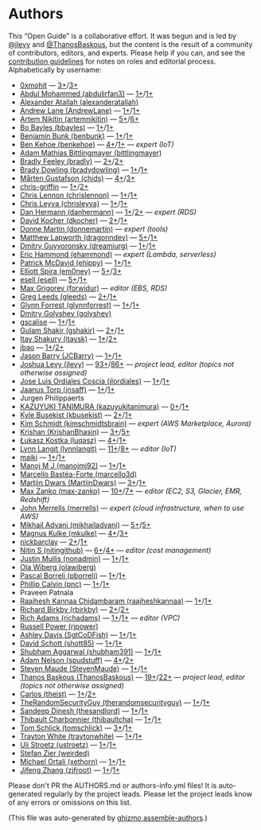 # Authors

This “Open Guide” is a collaborative effort.
It was begun and is led by [@jlevy](https://github.com/jlevy) and [@ThanosBaskous](https://github.com/ThanosBaskous),
but the content is the result of a community of contributors, editors, and experts.
Please help if you can, and see the [contribution guidelines](CONTRIBUTING.md) for notes on roles and editorial process.
Alphabetically by username:


* [0xmohit](https://github.com/0xmohit) — [3+](https://github.com/open-guides/og-aws/commits?author=0xmohit)/[3+](https://github.com/open-guides/og-aws/issues?q=author%3A0xmohit)
* [Abdul Mohammed (abdulirfan3)](https://github.com/abdulirfan3) — [1+](https://github.com/open-guides/og-aws/commits?author=abdulirfan3)/[1+](https://github.com/open-guides/og-aws/issues?q=author%3Aabdulirfan3)
* [Alexander Atallah (alexanderatallah)](https://github.com/alexanderatallah)
* [Andrew Lane (AndrewLane)](https://github.com/AndrewLane) — [1+](https://github.com/open-guides/og-aws/commits?author=AndrewLane)/[1+](https://github.com/open-guides/og-aws/issues?q=author%3AAndrewLane)
* [Artem Nikitin (artemnikitin)](https://github.com/artemnikitin) — [5+](https://github.com/open-guides/og-aws/commits?author=artemnikitin)/[6+](https://github.com/open-guides/og-aws/issues?q=author%3Aartemnikitin)
* [Bo Bayles (bbayles)](https://github.com/bbayles) — [1+](https://github.com/open-guides/og-aws/commits?author=bbayles)/[1+](https://github.com/open-guides/og-aws/issues?q=author%3Abbayles)
* [Benjamin Bunk (benbunk)](https://github.com/benbunk) — [1+](https://github.com/open-guides/og-aws/commits?author=benbunk)/[1+](https://github.com/open-guides/og-aws/issues?q=author%3Abenbunk)
* [Ben Kehoe (benkehoe)](https://github.com/benkehoe) — [4+](https://github.com/open-guides/og-aws/commits?author=benkehoe)/[1+](https://github.com/open-guides/og-aws/issues?q=author%3Abenkehoe) — _expert (IoT)_
* [Adam Mathias Bittlingmayer (bittlingmayer)](https://github.com/bittlingmayer)
* [Bradly Feeley (bradly)](https://github.com/bradly) — [2+](https://github.com/open-guides/og-aws/commits?author=bradly)/[2+](https://github.com/open-guides/og-aws/issues?q=author%3Abradly)
* [Brady Dowling (bradydowling)](https://github.com/bradydowling) — [1+](https://github.com/open-guides/og-aws/commits?author=bradydowling)/[1+](https://github.com/open-guides/og-aws/issues?q=author%3Abradydowling)
* [Mårten Gustafson (chids)](https://github.com/chids) — [4+](https://github.com/open-guides/og-aws/commits?author=chids)/[3+](https://github.com/open-guides/og-aws/issues?q=author%3Achids)
* [chris-griffin](https://github.com/chris-griffin) — [1+](https://github.com/open-guides/og-aws/commits?author=chris-griffin)/[2+](https://github.com/open-guides/og-aws/issues?q=author%3Achris-griffin)
* [Chris Lennon (chrislennon)](https://github.com/chrislennon) — [1+](https://github.com/open-guides/og-aws/commits?author=chrislennon)/[1+](https://github.com/open-guides/og-aws/issues?q=author%3Achrislennon)
* [Chris Leyva (chrisleyva)](https://github.com/chrisleyva) — [1+](https://github.com/open-guides/og-aws/commits?author=chrisleyva)/[1+](https://github.com/open-guides/og-aws/issues?q=author%3Achrisleyva)
* [Dan Hermann (danhermann)](https://github.com/danhermann) — [1+](https://github.com/open-guides/og-aws/commits?author=danhermann)/[2+](https://github.com/open-guides/og-aws/issues?q=author%3Adanhermann) — _expert (RDS)_
* [David Kocher (dkocher)](https://github.com/dkocher) — [2+](https://github.com/open-guides/og-aws/commits?author=dkocher)/[1+](https://github.com/open-guides/og-aws/issues?q=author%3Adkocher)
* [Donne Martin (donnemartin)](https://github.com/donnemartin) — _expert (tools)_
* [Matthew Lapworth (dragonndev)](https://github.com/dragonndev) — [5+](https://github.com/open-guides/og-aws/commits?author=dragonndev)/[1+](https://github.com/open-guides/og-aws/issues?q=author%3Adragonndev)
* [Dmitry Guyvoronsky (dreamiurg)](https://github.com/dreamiurg) — [1+](https://github.com/open-guides/og-aws/commits?author=dreamiurg)/[1+](https://github.com/open-guides/og-aws/issues?q=author%3Adreamiurg)
* [Eric Hammond (ehammond)](https://github.com/ehammond) — _expert (Lambda, serverless)_
* [Patrick McDavid (ehippy)](https://github.com/ehippy) — [1+](https://github.com/open-guides/og-aws/commits?author=ehippy)/[1+](https://github.com/open-guides/og-aws/issues?q=author%3Aehippy)
* [Elliott Spira (em0ney)](https://github.com/em0ney) — [5+](https://github.com/open-guides/og-aws/commits?author=em0ney)/[3+](https://github.com/open-guides/og-aws/issues?q=author%3Aem0ney)
* [esell (esell)](https://github.com/esell) — [5+](https://github.com/open-guides/og-aws/commits?author=esell)/[1+](https://github.com/open-guides/og-aws/issues?q=author%3Aesell)
* [Max Grigorev (forwidur)](https://github.com/forwidur) — _editor (EBS, RDS)_
* [Greg Leeds (gleeds)](https://github.com/gleeds) — [2+](https://github.com/open-guides/og-aws/commits?author=gleeds)/[1+](https://github.com/open-guides/og-aws/issues?q=author%3Agleeds)
* [Glynn Forrest (glynnforrest)](https://github.com/glynnforrest) — [1+](https://github.com/open-guides/og-aws/commits?author=glynnforrest)/[1+](https://github.com/open-guides/og-aws/issues?q=author%3Aglynnforrest)
* [Dmitry Golyshev (golyshev)](https://github.com/golyshev)
* [gscalise](https://github.com/gscalise) — [1+](https://github.com/open-guides/og-aws/commits?author=gscalise)/[1+](https://github.com/open-guides/og-aws/issues?q=author%3Agscalise)
* [Gulam Shakir (gshakir)](https://github.com/gshakir) — [2+](https://github.com/open-guides/og-aws/commits?author=gshakir)/[1+](https://github.com/open-guides/og-aws/issues?q=author%3Agshakir)
* [Itay Shakury (itaysk)](https://github.com/itaysk) — [1+](https://github.com/open-guides/og-aws/commits?author=itaysk)/[2+](https://github.com/open-guides/og-aws/issues?q=author%3Aitaysk)
* [jbao](https://github.com/jbao) — [1+](https://github.com/open-guides/og-aws/commits?author=jbao)/[2+](https://github.com/open-guides/og-aws/issues?q=author%3Ajbao)
* [Jason Barry (JCBarry)](https://github.com/JCBarry) — [1+](https://github.com/open-guides/og-aws/commits?author=JCBarry)/[1+](https://github.com/open-guides/og-aws/issues?q=author%3AJCBarry)
* [Joshua Levy (jlevy)](https://github.com/jlevy) — [93+](https://github.com/open-guides/og-aws/commits?author=jlevy)/[86+](https://github.com/open-guides/og-aws/issues?q=author%3Ajlevy) — _project lead, editor (topics not otherwise assigned)_
* [Jose Luis Ordiales Coscia (jlordiales)](https://github.com/jlordiales) — [1+](https://github.com/open-guides/og-aws/commits?author=jlordiales)/[1+](https://github.com/open-guides/og-aws/issues?q=author%3Ajlordiales)
* [Jaanus Torp (jnsaff)](https://github.com/jnsaff) — [1+](https://github.com/open-guides/og-aws/commits?author=jnsaff)/[1+](https://github.com/open-guides/og-aws/issues?q=author%3Ajnsaff)
* Jurgen Philippaerts
* [KAZUYUKI TANIMURA (kazuyukitanimura)](https://github.com/kazuyukitanimura) — [0+](https://github.com/open-guides/og-aws/commits?author=kazuyukitanimura)/[1+](https://github.com/open-guides/og-aws/issues?q=author%3Akazuyukitanimura)
* [Kyle Busekist (kbusekist)](https://github.com/kbusekist) — [2+](https://github.com/open-guides/og-aws/commits?author=kbusekist)/[1+](https://github.com/open-guides/og-aws/issues?q=author%3Akbusekist)
* [Kim Schmidt (kimschmidtsbrain)](https://github.com/kimschmidtsbrain) — _expert (AWS Marketplace, Aurora)_
* [Krishan (KrishanBhasin)](https://github.com/KrishanBhasin) — [3+](https://github.com/open-guides/og-aws/commits?author=KrishanBhasin)/[5+](https://github.com/open-guides/og-aws/issues?q=author%3AKrishanBhasin)
* [Łukasz Kostka (luqasz)](https://github.com/luqasz) — [4+](https://github.com/open-guides/og-aws/commits?author=luqasz)/[1+](https://github.com/open-guides/og-aws/issues?q=author%3Aluqasz)
* [Lynn Langit (lynnlangit)](https://github.com/lynnlangit) — [11+](https://github.com/open-guides/og-aws/commits?author=lynnlangit)/[8+](https://github.com/open-guides/og-aws/issues?q=author%3Alynnlangit) — _editor (IoT)_
* [maiki](https://github.com/maiki) — [1+](https://github.com/open-guides/og-aws/commits?author=maiki)/[1+](https://github.com/open-guides/og-aws/issues?q=author%3Amaiki)
* [Manoj M J (manojmj92)](https://github.com/manojmj92) — [1+](https://github.com/open-guides/og-aws/commits?author=manojmj92)/[1+](https://github.com/open-guides/og-aws/issues?q=author%3Amanojmj92)
* [Marcello Bastéa-Forte (marcello3d)](https://github.com/marcello3d)
* [Martijn Dwars (MartijnDwars)](https://github.com/MartijnDwars) — [3+](https://github.com/open-guides/og-aws/commits?author=MartijnDwars)/[1+](https://github.com/open-guides/og-aws/issues?q=author%3AMartijnDwars)
* [Max Zanko (max-zanko)](https://github.com/max-zanko) — [10+](https://github.com/open-guides/og-aws/commits?author=max-zanko)/[7+](https://github.com/open-guides/og-aws/issues?q=author%3Amax-zanko) — _editor (EC2, S3, Glacier, EMR, Redshift)_
* [John Merrells (merrells)](https://github.com/merrells) — _expert (cloud infrastructure, when to use AWS)_
* [Mikhail Advani (mikhailadvani)](https://github.com/mikhailadvani) — [5+](https://github.com/open-guides/og-aws/commits?author=mikhailadvani)/[5+](https://github.com/open-guides/og-aws/issues?q=author%3Amikhailadvani)
* [Magnus Kulke (mkulke)](https://github.com/mkulke) — [4+](https://github.com/open-guides/og-aws/commits?author=mkulke)/[3+](https://github.com/open-guides/og-aws/issues?q=author%3Amkulke)
* [nickbarclay](https://github.com/nickbarclay) — [2+](https://github.com/open-guides/og-aws/commits?author=nickbarclay)/[1+](https://github.com/open-guides/og-aws/issues?q=author%3Anickbarclay)
* [Nitin S (nitingithub)](https://github.com/nitingithub) — [6+](https://github.com/open-guides/og-aws/commits?author=nitingithub)/[4+](https://github.com/open-guides/og-aws/issues?q=author%3Anitingithub) — _editor (cost management)_
* [Justin Mullis (nonadmin)](https://github.com/nonadmin) — [1+](https://github.com/open-guides/og-aws/commits?author=nonadmin)/[1+](https://github.com/open-guides/og-aws/issues?q=author%3Anonadmin)
* [Ola Wiberg (olawiberg)](https://github.com/olawiberg)
* [Pascal Borreli (pborreli)](https://github.com/pborreli) — [1+](https://github.com/open-guides/og-aws/commits?author=pborreli)/[1+](https://github.com/open-guides/og-aws/issues?q=author%3Apborreli)
* [Phillip Calvin (pnc)](https://github.com/pnc) — [1+](https://github.com/open-guides/og-aws/commits?author=pnc)/[1+](https://github.com/open-guides/og-aws/issues?q=author%3Apnc)
* Praveen Patnala
* [Raajhesh Kannaa Chidambaram (raajheshkannaa)](https://github.com/raajheshkannaa) — [1+](https://github.com/open-guides/og-aws/commits?author=raajheshkannaa)/[1+](https://github.com/open-guides/og-aws/issues?q=author%3Araajheshkannaa)
* [Richard Birkby (rbirkby)](https://github.com/rbirkby) — [2+](https://github.com/open-guides/og-aws/commits?author=rbirkby)/[2+](https://github.com/open-guides/og-aws/issues?q=author%3Arbirkby)
* [Rich Adams (richadams)](https://github.com/richadams) — [1+](https://github.com/open-guides/og-aws/commits?author=richadams)/[1+](https://github.com/open-guides/og-aws/issues?q=author%3Arichadams) — _editor (VPC)_
* [Russell Power (rjpower)](https://github.com/rjpower)
* [Ashley Davis (SgtCoDFish)](https://github.com/SgtCoDFish) — [1+](https://github.com/open-guides/og-aws/commits?author=SgtCoDFish)/[1+](https://github.com/open-guides/og-aws/issues?q=author%3ASgtCoDFish)
* [David Schott (shott85)](https://github.com/shott85) — [1+](https://github.com/open-guides/og-aws/commits?author=shott85)/[1+](https://github.com/open-guides/og-aws/issues?q=author%3Ashott85)
* [Shubham Aggarwal (shubham391)](https://github.com/shubham391) — [1+](https://github.com/open-guides/og-aws/commits?author=shubham391)/[1+](https://github.com/open-guides/og-aws/issues?q=author%3Ashubham391)
* [Adam Nelson (spudstuff)](https://github.com/spudstuff) — [4+](https://github.com/open-guides/og-aws/commits?author=spudstuff)/[2+](https://github.com/open-guides/og-aws/issues?q=author%3Aspudstuff)
* [Steven Maude (StevenMaude)](https://github.com/StevenMaude) — [1+](https://github.com/open-guides/og-aws/commits?author=StevenMaude)/[1+](https://github.com/open-guides/og-aws/issues?q=author%3AStevenMaude)
* [Thanos Baskous (ThanosBaskous)](https://github.com/ThanosBaskous) — [19+](https://github.com/open-guides/og-aws/commits?author=ThanosBaskous)/[22+](https://github.com/open-guides/og-aws/issues?q=author%3AThanosBaskous) — _project lead, editor (topics not otherwise assigned)_
* [Carlos (theist)](https://github.com/theist) — [1+](https://github.com/open-guides/og-aws/commits?author=theist)/[2+](https://github.com/open-guides/og-aws/issues?q=author%3Atheist)
* [TheRandomSecurityGuy (therandomsecurityguy)](https://github.com/therandomsecurityguy) — [1+](https://github.com/open-guides/og-aws/commits?author=therandomsecurityguy)/[1+](https://github.com/open-guides/og-aws/issues?q=author%3Atherandomsecurityguy)
* [Sandeep Dinesh (thesandlord)](https://github.com/thesandlord) — [1+](https://github.com/open-guides/og-aws/commits?author=thesandlord)/[1+](https://github.com/open-guides/og-aws/issues?q=author%3Athesandlord)
* [Thibault Charbonnier (thibaultcha)](https://github.com/thibaultcha) — [1+](https://github.com/open-guides/og-aws/commits?author=thibaultcha)/[1+](https://github.com/open-guides/og-aws/issues?q=author%3Athibaultcha)
* [Tom Schlick (tomschlick)](https://github.com/tomschlick) — [3+](https://github.com/open-guides/og-aws/commits?author=tomschlick)/[1+](https://github.com/open-guides/og-aws/issues?q=author%3Atomschlick)
* [Trayton White (traytonwhite)](https://github.com/traytonwhite) — [1+](https://github.com/open-guides/og-aws/commits?author=traytonwhite)/[1+](https://github.com/open-guides/og-aws/issues?q=author%3Atraytonwhite)
* [Uli Stroetz (ustroetz)](https://github.com/ustroetz) — [1+](https://github.com/open-guides/og-aws/commits?author=ustroetz)/[1+](https://github.com/open-guides/og-aws/issues?q=author%3Austroetz)
* [Stefan Zier (weirded)](https://github.com/weirded)
* [Michael Ortali (xethorn)](https://github.com/xethorn) — [1+](https://github.com/open-guides/og-aws/commits?author=xethorn)/[1+](https://github.com/open-guides/og-aws/issues?q=author%3Axethorn)
* [Jifeng Zhang (zjfroot)](https://github.com/zjfroot) — [1+](https://github.com/open-guides/og-aws/commits?author=zjfroot)/[1+](https://github.com/open-guides/og-aws/issues?q=author%3Azjfroot)

Please don't PR the AUTHORS.md or authors-info.yml files! It is auto-generated regularly by the project leads.
Please let the project leads know of any errors or omissions on this list.



(This file was auto-generated by [ghizmo assemble-authors](https://github.com/jlevy/ghizmo).)